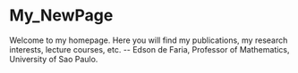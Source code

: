 # My_NewPage
Welcome to my homepage. 
Here you will find my publications, my research interests, lecture courses, etc. 
-- Edson de Faria, Professor of Mathematics, University of Sao Paulo.
